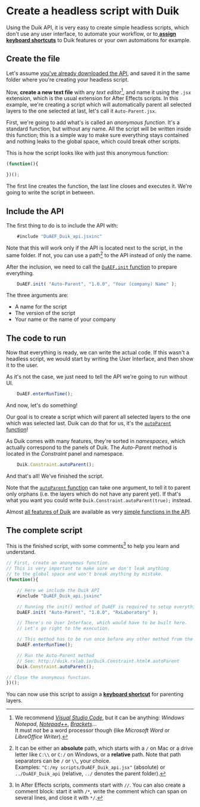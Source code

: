 # Create a headless script with Duik

Using the Duik API, it is very easy to create simple headless scripts, which don't use any user interface, to automate your workflow, or to[ **assign keyboard shortcuts**](shortcuts.md) to Duik features or your own automations for example.

## Create the file

Let's assume [you've already downloaded the API](getting-started.md), and saved it in the same folder where you're creating your headless script.

Now, **create a new text file** with any *text editor*[^1], and name it using the `.jsx` extension, which is the usual extension for After Effects scripts. In this example, we're creating a script which will automatically parent all selected layers to the one selected at last, let's call it `Auto-Parent.jsx`.

First, we're going to add what's is called an *anonymous function*. It's a standard function, but without any name. All the script will be written inside this function; this is a simple way to make sure everything stays contained and nothing leaks to the global space, which could break other scripts.

This is how the script looks like with just this anonymous function:

```js
(function(){

})();
```

The first line creates the function, the last line closes and executes it. We're going to write the script in between.

## Include the API

The first thing to do is to include the API with:

```js
    #include "DuAEF_Duik_api.jsxinc"
```

Note that this will work only if the API is located next to the script, in the same folder. If not, you can use a path[^2] to the API instead of only the name.

After the inclusion, we need to call the [`DuAEF.init` function](http://duik.rxlab.io/DuAEF.html#.init) to prepare everything.

```js
    DuAEF.init( "Auto-Parent", "1.0.0", "Your (company) Name" );
```

The three arguments are:

- A name for the script
- The version of the script
- Your name or the name of your company

## The code to run

Now that everything is ready, we can write the actual code. If this wasn't a headless script, we would start by writing the User Interface, and then show it to the user.

As it's not the case, we just need to tell the API we're going to run without UI.

```js
    DuAEF.enterRunTime();
```

And now, let's do something!

Our goal is to create a script which will parent all selected layers to the one which was selected last. Duik can do that for us, it's the [`autoParent` function](http://duik.rxlab.io/Duik.Constraint.html#.autoParent)!

As Duik comes with many features, they're sorted in *namespaces*, which actually correspond to the panels of Duik. The *Auto-Parent* method is located in the *Constraint* panel and namespace.

```js
    Duik.Constraint.autoParent();
```

And that's all! We've finished the script.

Note that the [`autoParent` function](http://duik.rxlab.io/Duik.Constraint.html#.autoParent) can take one argument, to tell it to parent only orphans (i.e. the layers which do not have any parent yet). If that's what you want you could write `Duik.Constraint.autoParent(true);` instead.

Almost [all features of Duik](duik-features.md) are available as very [simple functions in the API](duik-features.md).

## The complete script

This is the finished script, with some comments[^3] to help you learn and understand.

```js
// First, create an anonymous function.
// This is very important to make sure we don't leak anything
// to the global space and won't break anything by mistake.
(function(){

    // Here we include the Duik API
    #include "DuAEF_Duik_api.jsxinc"

    // Running the init() method of DuAEF is required to setup everything properly.
    DuAEF.init( "Auto-Parent", "1.0.0", "RxLaboratory" );

    // There's no User Interface, which would have to be built here.
    // Let's go right to the execution.

    // This method has to be run once before any other method from the API.
    DuAEF.enterRunTime();

    // Run the Auto-Parent method
    // See: http://duik.rxlab.io/Duik.Constraint.html#.autoParent
    Duik.Constraint.autoParent();

// Close the anonymous function.
})();
```

You can now use this script to assign a **[keyboard shortcut](shortcuts.md)** for parenting layers.

[^1]:
    We recommend [*Visual Studio Code*](https://code.visualstudio.com/), but it can be anything: *Windows Notepad*, [*Notepad++*](https://notepad-plus-plus.org/), [*Brackets*](https://brackets.io/)...  
    It must *not* be a word processor though (like *Microsoft Word* or *LibreOffice Writer*).

[^2]:
    It can be either an **absolute** path, which starts with a `/` on Mac or a drive letter like `C:\\` or `C:/` on Windows, or a **relative** path. Note that path separators can be `/` or `\\`, your choice.  
    Examples: `"C:/my scripts/DuAEF_Duik_api.jsx"` (absolute) or `../DuAEF_Duik_api` (relative, `../` denotes the parent folder).

[^3]:
    In After Effects scripts, comments start with `//`. You can also create a comment block: start it with `/*`, write the comment which can span on several lines, and close it with `*/`.